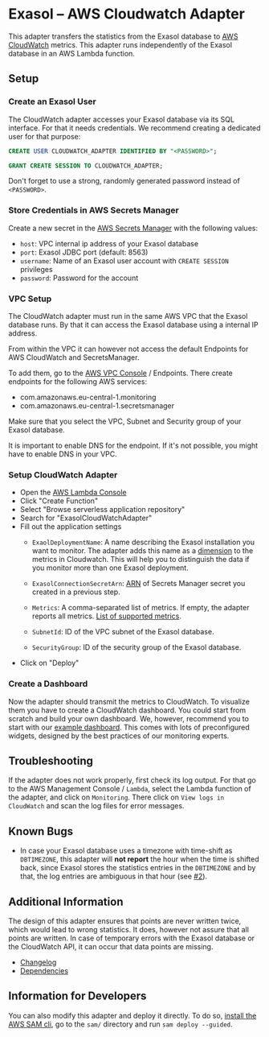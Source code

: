 # Exasol – AWS Cloudwatch Adapter

This adapter transfers the statistics from the Exasol database to [AWS CloudWatch](https://aws.amazon.com/de/cloudwatch/) metrics. This adapter runs independently of the Exasol database in an AWS Lambda function.

## Setup

### Create an Exasol User

The CloudWatch adapter accesses your Exasol database via its SQL interface. For that it needs credentials. We recommend creating a dedicated user for that purpose:

```sql
CREATE USER CLOUDWATCH_ADAPTER IDENTIFIED BY "<PASSWORD>";

GRANT CREATE SESSION TO CLOUDWATCH_ADAPTER;
```

Don't forget to use a strong, randomly generated password instead of `<PASSWORD>`.

### Store Credentials in AWS Secrets Manager

Create a new secret in the [AWS Secrets Manager](https://aws.amazon.com/secrets-manager/) with the following values:

* `host`: VPC internal ip address of your Exasol database
* `port`: Exasol JDBC port (default: 8563)
* `username`: Name of an Exasol user account with `CREATE SESSION` privileges
* `password`: Password for the account

### VPC Setup

The CloudWatch adapter must run in the same AWS VPC that the Exasol database runs. By that it can access the Exasol database using a internal IP address.

From within the VPC it can however not access the default Endpoints for AWS CloudWatch and SecretsManager.

To add them, go to the [AWS VPC Console](https://console.aws.amazon.com/vpc/) / Endpoints. There create endpoints for the following AWS services:

* com.amazonaws.eu-central-1.monitoring
* com.amazonaws.eu-central-1.secretsmanager

Make sure that you select the VPC, Subnet and Security group of your Exasol database.

It is important to enable DNS for the endpoint. If it's not possible, you might have to enable DNS in your VPC.

### Setup CloudWatch Adapter

* Open the [AWS Lambda Console](https://console.aws.amazon.com/lambda/)
* Click "Create Function"
* Select "Browse serverless application repository"
* Search for "ExasolCloudWatchAdapter"
* Fill out the application settings
    * `ExaolDeploymentName`: A name describing the Exasol installation you want to monitor. The adapter adds this name as a [dimension](https://docs.aws.amazon.com/AmazonCloudWatch/latest/monitoring/cloudwatch_concepts.html#Dimension) to the metrics in Cloudwatch. This will help you to distinguish the data if you monitor more than one Exasol deployment.

    * `ExasolConnectionSecretArn`: [ARN](https://docs.aws.amazon.com/general/latest/gr/aws-arns-and-namespaces.html) of Secrets Manager secret you created in a previous step.

    * `Metrics`: A comma-separated list of metrics. If empty, the adapter reports all metrics. [List of supported metrics](doc/supported_metrics.md).
    * `SubnetId`: ID of the VPC subnet of the Exasol database.
    * `SecurityGroup`: ID of the security group of the Exasol database.
* Click on "Deploy"

### Create a Dashboard

Now the adapter should transmit the metrics to CloudWatch. To visualize them you have to create a CloudWatch dashboard. You could start from scratch and build your own dashboard. We, however, recommend you to start with our [example dashboard](https://github.com/exasol/cloudwatch-dashboard-examples/). This comes with lots of preconfigured widgets, designed by the best practices of our monitoring experts.

## Troubleshooting

If the adapter does not work properly, first check its log output. For that go to the AWS Management Console / `Lambda`, select the Lambda function of the adapter, and click on `Monitoring`. There click on `View logs in CloudWatch` and scan the log files for error messages.

## Known Bugs

* In case your Exasol database uses a timezone with time-shift as `DBTIMEZONE`, this adapter will **not report** the hour when the time is shifted back, since Exasol stores the statistics entries in the `DBTIMEZONE` and by that, the log entries are ambiguous in that hour (see [#2](https://github.com/exasol/cloudwatch-adapter/issues/2)).

## Additional Information

The design of this adapter ensures that points are never written twice, which would lead to wrong statistics. It does, however not assure that all points are written. In case of temporary errors with the Exasol database or the CloudWatch API, it can occur that data points are missing.

* [Changelog](doc/changes/changelog.md)
* [Dependencies](doc/dependencies.md)

## Information for Developers

You can also modify this adapter and deploy it directly. To do so, [install the AWS SAM cli](https://docs.aws.amazon.com/serverless-application-model/latest/developerguide/serverless-sam-cli-install.html), go to the `sam/` directory and run `sam deploy --guided`.

